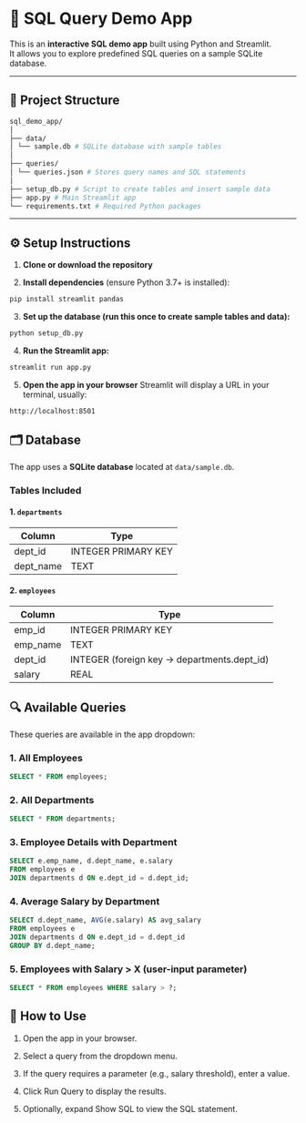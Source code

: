 # 🧠 SQL Query Demo App

This is an **interactive SQL demo app** built using Python and Streamlit.  
It allows you to explore predefined SQL queries on a sample SQLite database.

---

## 📂 Project Structure
```bash
sql_demo_app/
│
├── data/
│ └── sample.db # SQLite database with sample tables
│
├── queries/
│ └── queries.json # Stores query names and SQL statements
│
├── setup_db.py # Script to create tables and insert sample data
├── app.py # Main Streamlit app
└── requirements.txt # Required Python packages
```


---

## ⚙️ Setup Instructions

1. **Clone or download the repository**  

2. **Install dependencies** (ensure Python 3.7+ is installed):
```bash
pip install streamlit pandas
```
3. **Set up the database (run this once to create sample tables and data):**

```bash 
python setup_db.py
```


4. **Run the Streamlit app:**

```bash 
streamlit run app.py
```


5. **Open the app in your browser**
Streamlit will display a URL in your terminal, usually:
```arduino
http://localhost:8501
```
## 🗂 Database

The app uses a **SQLite database** located at `data/sample.db`.

### Tables Included

#### 1. `departments`
| Column    | Type                 |
|-----------|--------------------|
| dept_id   | INTEGER PRIMARY KEY |
| dept_name | TEXT               |

#### 2. `employees`
| Column    | Type                               |
|-----------|-----------------------------------|
| emp_id    | INTEGER PRIMARY KEY                |
| emp_name  | TEXT                               |
| dept_id   | INTEGER (foreign key → departments.dept_id) |
| salary    | REAL                               |

## 🔍 Available Queries

These queries are available in the app dropdown:

### 1. All Employees
```sql
SELECT * FROM employees;
```

### 2. All Departments
```sql
SELECT * FROM departments;
```

### 3. Employee Details with Department
```sql
SELECT e.emp_name, d.dept_name, e.salary
FROM employees e
JOIN departments d ON e.dept_id = d.dept_id;
```
### 4. Average Salary by Department
```sql
SELECT d.dept_name, AVG(e.salary) AS avg_salary
FROM employees e
JOIN departments d ON e.dept_id = d.dept_id
GROUP BY d.dept_name;
```
### 5. Employees with Salary > X (user-input parameter)
```sql
SELECT * FROM employees WHERE salary > ?;
```
## 🚀 How to Use

1. Open the app in your browser.

2. Select a query from the dropdown menu.

3. If the query requires a parameter (e.g., salary threshold), enter a value.

4. Click Run Query to display the results.

5. Optionally, expand Show SQL to view the SQL statement.

